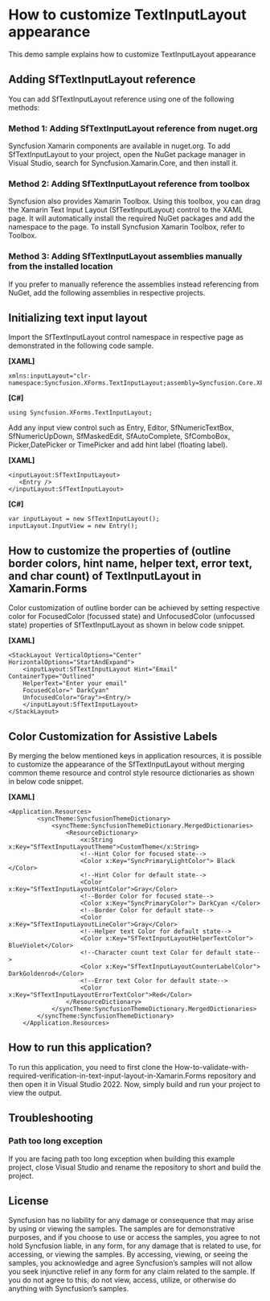 # How to customize TextInputLayout appearance 
This demo sample explains how to customize TextInputLayout appearance 
## Adding SfTextInputLayout reference
You can add SfTextInputLayout reference using one of the following methods:

### Method 1: Adding SfTextInputLayout reference from nuget.org

Syncfusion Xamarin components are available in nuget.org. To add SfTextInputLayout to your project, open the NuGet package manager in Visual Studio, search for Syncfusion.Xamarin.Core, and then install it.


### Method 2: Adding SfTextInputLayout reference from toolbox

Syncfusion also provides Xamarin Toolbox. Using this toolbox, you can drag the Xamarin Text Input Layout (SfTextInputLayout) control to the XAML page. It will automatically install the required NuGet packages and add the namespace to the page. To install Syncfusion Xamarin Toolbox, refer to Toolbox.

### Method 3: Adding SfTextInputLayout assemblies manually from the installed location

If you prefer to manually reference the assemblies instead referencing from NuGet, add the following assemblies in respective projects.

## Initializing text input layout
Import the SfTextInputLayout control namespace in respective page as demonstrated in the following code sample.

**[XAML]**
```
xmlns:inputLayout="clr-namespace:Syncfusion.XForms.TextInputLayout;assembly=Syncfusion.Core.XForms"
```
**[C#]**
```
using Syncfusion.XForms.TextInputLayout;
```
Add any input view control such as Entry, Editor, SfNumericTextBox, SfNumericUpDown, SfMaskedEdit, SfAutoComplete, SfComboBox, Picker,DatePicker or TimePicker and add hint label (floating label).

**[XAML]**
```
<inputLayout:SfTextInputLayout>
   <Entry />
</inputLayout:SfTextInputLayout>
```
**[C#]**
```
var inputLayout = new SfTextInputLayout();
inputLayout.InputView = new Entry();
```

## How to customize the properties of (outline border colors, hint name, helper text, error text, and char count) of TextInputLayout in Xamarin.Forms
Color customization of outline border can be achieved by setting respective color for FocusedColor (focussed state) and UnfocusedColor (unfocussed state) properties of SfTextInputLayout as shown in below code snippet.

**[XAML]**
```
<StackLayout VerticalOptions="Center" HorizontalOptions="StartAndExpand">
    <inputLayout:SfTextInputLayout Hint="Email"              ContainerType="Outlined" 
    HelperText="Enter your email" 
    FocusedColor=" DarkCyan" 
    UnfocusedColor="Gray"><Entry/>
    </inputLayout:SfTextInputLayout>
</StackLayout>

```
## Color Customization for Assistive Labels
By merging the below mentioned keys in application resources, it is possible to customize the appearance of the SfTextInputLayout without merging common theme resource and control style resource dictionaries as shown in below code snippet.

**[XAML]**
```
<Application.Resources>
        <syncTheme:SyncfusionThemeDictionary>
            <syncTheme:SyncfusionThemeDictionary.MergedDictionaries>
                <ResourceDictionary>
                    <x:String x:Key="SfTextInputLayoutTheme">CustomTheme</x:String>
                    <!--Hint Color for focused state-->
                    <Color x:Key="SyncPrimaryLightColor"> Black </Color>
                    <!--Hint Color for default state-->
                    <Color x:Key="SfTextInputLayoutHintColor">Gray</Color>
                    <!--Border Color for focused state-->
                    <Color x:Key="SyncPrimaryColor"> DarkCyan </Color>
                    <!--Border Color for default state-->
                    <Color x:Key="SfTextInputLayoutLineColor">Gray</Color>
                    <!--Helper text Color for default state-->
                    <Color x:Key="SfTextInputLayoutHelperTextColor"> BlueViolet</Color>
                    <!--Character count text Color for default state-->
                    <Color x:Key="SfTextInputLayoutCounterLabelColor"> DarkGoldenrod</Color>
                    <!--Error text Color for default state-->
                    <Color x:Key="SfTextInputLayoutErrorTextColor">Red</Color>
                </ResourceDictionary>
            </syncTheme:SyncfusionThemeDictionary.MergedDictionaries>
        </syncTheme:SyncfusionThemeDictionary>
    </Application.Resources>

```
## How to run this application?

To run this application, you need to first clone the How-to-validate-with-required-verification-in-text-input-layout-in-Xamarin.Forms repository and then open it in Visual Studio 2022. Now, simply build and run your project to view the output.

## <a name="troubleshooting"></a>Troubleshooting ##
### Path too long exception
If you are facing path too long exception when building this example project, close Visual Studio and rename the repository to short and build the project.

## License

Syncfusion has no liability for any damage or consequence that may arise by using or viewing the samples. The samples are for demonstrative purposes, and if you choose to use or access the samples, you agree to not hold Syncfusion liable, in any form, for any damage that is related to use, for accessing, or viewing the samples. By accessing, viewing, or seeing the samples, you acknowledge and agree Syncfusion’s samples will not allow you seek injunctive relief in any form for any claim related to the sample. If you do not agree to this, do not view, access, utilize, or otherwise do anything with Syncfusion’s samples.